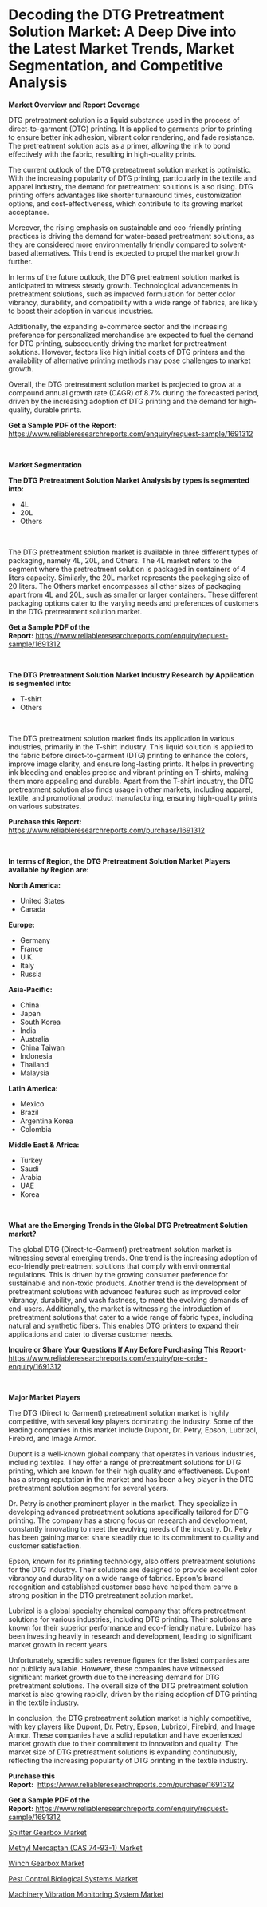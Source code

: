 <p><h1>Decoding the DTG Pretreatment Solution Market: A Deep Dive into the Latest Market Trends, Market Segmentation, and Competitive Analysis</h1></p><p><strong>Market Overview and Report Coverage</strong></p>
<p><p>DTG pretreatment solution is a liquid substance used in the process of direct-to-garment (DTG) printing. It is applied to garments prior to printing to ensure better ink adhesion, vibrant color rendering, and fade resistance. The pretreatment solution acts as a primer, allowing the ink to bond effectively with the fabric, resulting in high-quality prints.</p><p>The current outlook of the DTG pretreatment solution market is optimistic. With the increasing popularity of DTG printing, particularly in the textile and apparel industry, the demand for pretreatment solutions is also rising. DTG printing offers advantages like shorter turnaround times, customization options, and cost-effectiveness, which contribute to its growing market acceptance.</p><p>Moreover, the rising emphasis on sustainable and eco-friendly printing practices is driving the demand for water-based pretreatment solutions, as they are considered more environmentally friendly compared to solvent-based alternatives. This trend is expected to propel the market growth further.</p><p>In terms of the future outlook, the DTG pretreatment solution market is anticipated to witness steady growth. Technological advancements in pretreatment solutions, such as improved formulation for better color vibrancy, durability, and compatibility with a wide range of fabrics, are likely to boost their adoption in various industries.</p><p>Additionally, the expanding e-commerce sector and the increasing preference for personalized merchandise are expected to fuel the demand for DTG printing, subsequently driving the market for pretreatment solutions. However, factors like high initial costs of DTG printers and the availability of alternative printing methods may pose challenges to market growth.</p><p>Overall, the DTG pretreatment solution market is projected to grow at a compound annual growth rate (CAGR) of 8.7% during the forecasted period, driven by the increasing adoption of DTG printing and the demand for high-quality, durable prints.</p></p>
<p><strong>Get a Sample PDF of the Report:</strong> <a href="https://www.reliableresearchreports.com/enquiry/request-sample/1691312">https://www.reliableresearchreports.com/enquiry/request-sample/1691312</a></p>
<p>&nbsp;</p>
<p><strong>Market Segmentation</strong></p>
<p><strong>The DTG Pretreatment Solution Market Analysis by types is segmented into:</strong></p>
<p><ul><li>4L</li><li>20L</li><li>Others</li></ul></p>
<p>&nbsp;</p>
<p><p>The DTG pretreatment solution market is available in three different types of packaging, namely 4L, 20L, and Others. The 4L market refers to the segment where the pretreatment solution is packaged in containers of 4 liters capacity. Similarly, the 20L market represents the packaging size of 20 liters. The Others market encompasses all other sizes of packaging apart from 4L and 20L, such as smaller or larger containers. These different packaging options cater to the varying needs and preferences of customers in the DTG pretreatment solution market.</p></p>
<p><strong>Get a Sample PDF of the Report:</strong>&nbsp;<a href="https://www.reliableresearchreports.com/enquiry/request-sample/1691312">https://www.reliableresearchreports.com/enquiry/request-sample/1691312</a></p>
<p>&nbsp;</p>
<p><strong>The DTG Pretreatment Solution Market Industry Research by Application is segmented into:</strong></p>
<p><ul><li>T-shirt</li><li>Others</li></ul></p>
<p>&nbsp;</p>
<p><p>The DTG pretreatment solution market finds its application in various industries, primarily in the T-shirt industry. This liquid solution is applied to the fabric before direct-to-garment (DTG) printing to enhance the colors, improve image clarity, and ensure long-lasting prints. It helps in preventing ink bleeding and enables precise and vibrant printing on T-shirts, making them more appealing and durable. Apart from the T-shirt industry, the DTG pretreatment solution also finds usage in other markets, including apparel, textile, and promotional product manufacturing, ensuring high-quality prints on various substrates.</p></p>
<p><strong>Purchase this Report:</strong>&nbsp; <a href="https://www.reliableresearchreports.com/purchase/1691312">https://www.reliableresearchreports.com/purchase/1691312</a></p>
<p>&nbsp;</p>
<p><strong>In terms of Region, the DTG Pretreatment Solution Market Players available by Region are:</strong></p>
<p>
    <p> <strong> North America: </strong>
        <ul>
            <li>United States</li>
            <li>Canada</li>
        </ul>
        </p> 
    <p> <strong> Europe: </strong>
        <ul>
            <li>Germany</li>
            <li>France</li>
            <li>U.K.</li>
            <li>Italy</li>
            <li>Russia</li>
        </ul>
        </p> 
    <p> <strong> Asia-Pacific: </strong>
        <ul>
            <li>China</li>
            <li>Japan</li>
            <li>South Korea</li>
            <li>India</li>
            <li>Australia</li>
            <li>China Taiwan</li>
            <li>Indonesia</li>
            <li>Thailand</li>
            <li>Malaysia</li>
        </ul>
        </p> 
    <p> <strong> Latin America: </strong>
        <ul>
            <li>Mexico</li>
            <li>Brazil</li>
            <li>Argentina Korea</li>
            <li>Colombia</li>
        </ul>
        </p> 
    <p> <strong> Middle East & Africa: </strong>
        <ul>
            <li>Turkey</li>
            <li>Saudi</li>
            <li>Arabia</li>
            <li>UAE</li>
            <li>Korea</li>
        </ul>
    </p>
    </p>
<p>&nbsp;</p>
<p><strong>What are the Emerging Trends in the Global DTG Pretreatment Solution market?</strong></p>
<p><p>The global DTG (Direct-to-Garment) pretreatment solution market is witnessing several emerging trends. One trend is the increasing adoption of eco-friendly pretreatment solutions that comply with environmental regulations. This is driven by the growing consumer preference for sustainable and non-toxic products. Another trend is the development of pretreatment solutions with advanced features such as improved color vibrancy, durability, and wash fastness, to meet the evolving demands of end-users. Additionally, the market is witnessing the introduction of pretreatment solutions that cater to a wide range of fabric types, including natural and synthetic fibers. This enables DTG printers to expand their applications and cater to diverse customer needs.</p></p>
<p><strong>Inquire or Share Your Questions If Any Before Purchasing This Report</strong>- <a href="https://www.reliableresearchreports.com/enquiry/pre-order-enquiry/1691312">https://www.reliableresearchreports.com/enquiry/pre-order-enquiry/1691312</a></p>
<p>&nbsp;</p>
<p><strong>Major Market Players</strong></p>
<p><p>The DTG (Direct to Garment) pretreatment solution market is highly competitive, with several key players dominating the industry. Some of the leading companies in this market include Dupont, Dr. Petry, Epson, Lubrizol, Firebird, and Image Armor. </p><p>Dupont is a well-known global company that operates in various industries, including textiles. They offer a range of pretreatment solutions for DTG printing, which are known for their high quality and effectiveness. Dupont has a strong reputation in the market and has been a key player in the DTG pretreatment solution segment for several years.</p><p>Dr. Petry is another prominent player in the market. They specialize in developing advanced pretreatment solutions specifically tailored for DTG printing. The company has a strong focus on research and development, constantly innovating to meet the evolving needs of the industry. Dr. Petry has been gaining market share steadily due to its commitment to quality and customer satisfaction.</p><p>Epson, known for its printing technology, also offers pretreatment solutions for the DTG industry. Their solutions are designed to provide excellent color vibrancy and durability on a wide range of fabrics. Epson's brand recognition and established customer base have helped them carve a strong position in the DTG pretreatment solution market.</p><p>Lubrizol is a global specialty chemical company that offers pretreatment solutions for various industries, including DTG printing. Their solutions are known for their superior performance and eco-friendly nature. Lubrizol has been investing heavily in research and development, leading to significant market growth in recent years.</p><p>Unfortunately, specific sales revenue figures for the listed companies are not publicly available. However, these companies have witnessed significant market growth due to the increasing demand for DTG pretreatment solutions. The overall size of the DTG pretreatment solution market is also growing rapidly, driven by the rising adoption of DTG printing in the textile industry.</p><p>In conclusion, the DTG pretreatment solution market is highly competitive, with key players like Dupont, Dr. Petry, Epson, Lubrizol, Firebird, and Image Armor. These companies have a solid reputation and have experienced market growth due to their commitment to innovation and quality. The market size of DTG pretreatment solutions is expanding continuously, reflecting the increasing popularity of DTG printing in the textile industry.</p></p>
<p><strong>Purchase this Report:</strong>&nbsp;&nbsp;<a href="https://www.reliableresearchreports.com/purchase/1691312">https://www.reliableresearchreports.com/purchase/1691312</a></p>
<p></p>
<p><strong>Get a Sample PDF of the Report:</strong>&nbsp;<a href="https://www.reliableresearchreports.com/enquiry/request-sample/1691312">https://www.reliableresearchreports.com/enquiry/request-sample/1691312</a></p>
<p><p><a href="https://www.linkedin.com/pulse/splitter-gearbox-market-size-share-amp-trends-analysis-report-fzkse/">Splitter Gearbox Market</a></p><p><a href="https://github.com/scarol104/Market-Research-Report-List-1/blob/main/methyl-mercaptan-cas-74-93-1-market.md">Methyl Mercaptan (CAS 74-93-1) Market</a></p><p><a href="https://www.linkedin.com/pulse/winch-gearbox-market-challenges-opportunities-growth-drivers-ocove/">Winch Gearbox Market</a></p><p><a href="https://medium.com/@darbyledner/pest-control-biological-systems-market-size-and-market-trends-complete-industry-overview-2023-to-ec6e9f43b5f5">Pest Control Biological Systems Market</a></p><p><a href="https://medium.com/@walterkutch/machinery-vibration-monitoring-system-market-size-market-outlook-and-market-forecast-2023-to-2eee2d7a8222">Machinery Vibration Monitoring System Market</a></p></p>